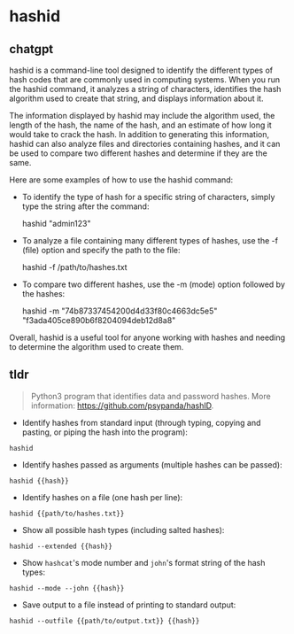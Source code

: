 # hashid 
## chatgpt 
hashid is a command-line tool designed to identify the different types of hash codes that are commonly used in computing systems. When you run the hashid command, it analyzes a string of characters, identifies the hash algorithm used to create that string, and displays information about it.

The information displayed by hashid may include the algorithm used, the length of the hash, the name of the hash, and an estimate of how long it would take to crack the hash. In addition to generating this information, hashid can also analyze files and directories containing hashes, and it can be used to compare two different hashes and determine if they are the same.

Here are some examples of how to use the hashid command:

- To identify the type of hash for a specific string of characters, simply type the string after the command:

  hashid "admin123"
  
- To analyze a file containing many different types of hashes, use the -f (file) option and specify the path to the file:

  hashid -f /path/to/hashes.txt
  
- To compare two different hashes, use the -m (mode) option followed by the hashes:

  hashid -m "74b87337454200d4d33f80c4663dc5e5" "f3ada405ce890b6f8204094deb12d8a8"

Overall, hashid is a useful tool for anyone working with hashes and needing to determine the algorithm used to create them. 

## tldr 
 
> Python3 program that identifies data and password hashes.
> More information: <https://github.com/psypanda/hashID>.

- Identify hashes from standard input (through typing, copying and pasting, or piping the hash into the program):

`hashid`

- Identify hashes passed as arguments (multiple hashes can be passed):

`hashid {{hash}}`

- Identify hashes on a file (one hash per line):

`hashid {{path/to/hashes.txt}}`

- Show all possible hash types (including salted hashes):

`hashid --extended {{hash}}`

- Show `hashcat`'s mode number and `john`'s format string of the hash types:

`hashid --mode --john {{hash}}`

- Save output to a file instead of printing to standard output:

`hashid --outfile {{path/to/output.txt}} {{hash}}`
